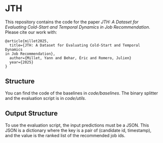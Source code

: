 # JTH

This repository contains the code for the paper _JTH: A Dataset for Evaluating Cold-Start and Temporal Dynamics
in Job Recommendation_. Please cite our work with:

```
@article{millet2025,
  title={JTH: A Dataset for Evaluating Cold-Start and Temporal Dynamics
in Job Recommendation},
  author={Millet, Yann and Behar, Éric and Romero, Julien}
  year={2025}
}
```

## Structure

You can find the code of the baselines in _code/baselines_. The binary splitter
and the evaluation script is in _code/utils_.

## Output Structure

To use the evaluation script, the input predictions must be a JSON. This JSON
is a dictionary where the key is a pair of (candidate id, timestamp), and the value
is the ranked list of the recommended job ids.